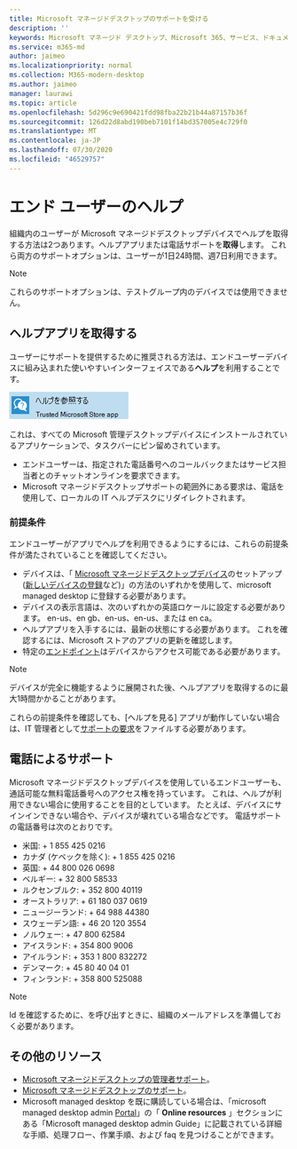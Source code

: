 ```yaml
---
title: Microsoft マネージドデスクトップのサポートを受ける
description: ''
keywords: Microsoft マネージド デスクトップ、Microsoft 365、サービス、ドキュメント
ms.service: m365-md
author: jaimeo
ms.localizationpriority: normal
ms.collection: M365-modern-desktop
ms.author: jaimeo
manager: laurawi
ms.topic: article
ms.openlocfilehash: 5d296c9e690421fdd98fba22b21b44a87157b36f
ms.sourcegitcommit: 126d22d8abd190beb7101f14bd357005e4c729f0
ms.translationtype: MT
ms.contentlocale: ja-JP
ms.lasthandoff: 07/30/2020
ms.locfileid: "46529757"
---
```

# <a name="getting-help-for-end-users"></a>エンド ユーザーのヘルプ

組織内のユーザーが Microsoft マネージドデスクトップデバイスでヘルプを取得する方法は2つあります。ヘルプアプリまたは電話サポートを**取得**します。 これら両方のサポートオプションは、ユーザーが1日24時間、週7日利用できます。
 
>[!NOTE]
>これらのサポートオプションは、テストグループ内のデバイスでは使用できません。

## <a name="get-help-app"></a>ヘルプアプリを取得する

ユーザーにサポートを提供するために推奨される方法は、エンドユーザーデバイスに組み込まれた使いやすいインターフェイスである**ヘルプ**を利用することです。  

![ヘルプアプリアイコンを取得する](../../media/get-help.png)

これは、すべての Microsoft 管理デスクトップデバイスにインストールされているアプリケーションで、タスクバーにピン留めされています。 

- エンドユーザーは、指定された電話番号へのコールバックまたはサービス担当者とのチャットオンラインを要求できます。
- Microsoft マネージドデスクトップサポートの範囲外にある要求は、電話を使用して、ローカルの IT ヘルプデスクにリダイレクトされます。

### <a name="prerequisites"></a>前提条件
エンドユーザーがアプリでヘルプを利用できるようにするには、これらの前提条件が満たされていることを確認してください。

- デバイスは、「 [Microsoft マネージドデスクトップデバイス](../get-started/set-up-devices.md)のセットアップ ([新しいデバイスの登録](../get-started/register-devices-self.md)など)」の方法のいずれかを使用して、microsoft managed desktop に登録する必要があります。
- デバイスの表示言語は、次のいずれかの英語ロケールに設定する必要があります。 en-us、en gb、en-us、en-us、または en ca。
- ヘルプアプリを入手するには、最新の状態にする必要があります。 これを確認するには、Microsoft ストアのアプリの更新を確認します。
- 特定の[エンドポイント](../get-ready/network.md#endpoints-allowed-that-are-necessary-for-microsoft-managed-desktop)はデバイスからアクセス可能である必要があります。

> [!NOTE]
> デバイスが完全に機能するように展開された後、ヘルプアプリを取得するのに最大1時間かかることがあります。

これらの前提条件を確認しても、[ヘルプを見る] アプリが動作していない場合は、IT 管理者として[サポートの要求](admin-support.md)をファイルする必要があります。

## <a name="phone-support"></a>電話によるサポート

Microsoft マネージドデスクトップデバイスを使用しているエンドユーザーも、通話可能な無料電話番号へのアクセス権を持っています。 これは、ヘルプが利用できない場合に使用することを目的としています。 たとえば、デバイスにサインインできない場合や、デバイスが壊れている場合などです。 電話サポートの電話番号は次のとおりです。

- 米国: + 1 855 425 0216
- カナダ (ケベックを除く): + 1 855 425 0216
- 英国: + 44 800 026 0698
- ベルギー: + 32 800 58533
- ルクセンブルク: + 352 800 40119
- オーストラリア: + 61 180 037 0619
- ニュージーランド: + 64 988 44380
- スウェーデン語: + 46 20 120 3554
- ノルウェー: + 47 800 62584
- アイスランド: + 354 800 9006
- アイルランド: + 353 1 800 832272
- デンマーク: + 45 80 40 04 01
- フィンランド: + 358 800 525088

>[!NOTE]
>Id を確認するために、を呼び出すときに、組織のメールアドレスを準備しておく必要があります。 

## <a name="additional-resources"></a>その他のリソース
- [Microsoft マネージドデスクトップの管理者サポート](admin-support.md)。 
- [Microsoft マネージドデスクトップのサポート](../service-description/support.md)。
- Microsoft managed desktop を既に購読している場合は、「microsoft managed desktop admin [Portal](https://aka.ms/mwaasportal)」の「 **Online resources** 」セクションにある「Microsoft managed desktop admin Guide」に記載されている詳細な手順、処理フロー、作業手順、および faq を見つけることができます。

